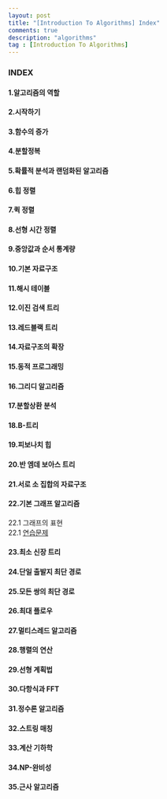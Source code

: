 ```yaml
---
layout: post
title: "[Introduction To Algorithms] Index"
comments: true
description: "algorithms"
tag : [Introduction To Algorithms]
---
```


### INDEX

#### 1.알고리즘의 역할
#### 2.시작하기
#### 3.함수의 증가
#### 4.분할정복
#### 5.확률적 분석과 랜덤화된 알고리즘
#### 6.힙 정렬
#### 7.퀵 정렬
#### 8.선형 시간 정렬
#### 9.중앙값과 순서 통계량
#### 10.기본 자료구조
#### 11.해시 테이블
#### 12.이진 검색 트리
#### 13.레드블랙 트리
#### 14.자료구조의 확장
#### 15.동적 프로그래밍
#### 16.그리디 알고리즘
#### 17.분할상환 분석
#### 18.B-트리
#### 19.피보나치 힙
#### 20.반 엠데 보아스 트리
#### 21.서로 소 집합의 자료구조
#### 22.기본 그래프 알고리즘
  22.1 그래프의 표현<br>
  22.1 [연습문제](https://krispedia.github.io/introduction-to-algorithms-22-1-exercise)<br>
#### 23.최소 신장 트리
#### 24.단일 출발지 최단 경로
#### 25.모든 쌍의 최단 경로
#### 26.최대 플로우
#### 27.멀티스레드 알고리즘
#### 28.행렬의 연산
#### 29.선형 계획법
#### 30.다항식과 FFT
#### 31.정수론 알고리즘
#### 32.스트링 매칭
#### 33.계산 기하학
#### 34.NP-완비성
#### 35.근사 알고리즘